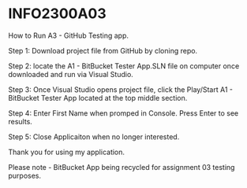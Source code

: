 # INFO2300A03



How to Run A3 - GitHub Testing app.

Step 1: Download project file from GitHub by cloning repo.

Step 2: locate the A1 - BitBucket Tester App.SLN file on computer once downloaded and run via Visual Studio.

Step 3: Once Visual Studio opens project file, click the Play/Start A1 - BitBucket Tester App located at the top middle section.

Step 4: Enter First Name when promped in Console. Press Enter to see results.

Step 5: Close Applicaiton when no longer interested. 

Thank you for using my application.

Please note - BitBucket App being recycled for assignment 03 testing purposes.